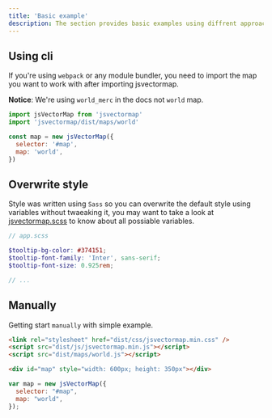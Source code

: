 ```yaml
---
title: 'Basic example'
description: The section provides basic examples using diffrent approaches to get started.
---
```


## Using cli
If you're using `webpack` or any module bundler, you need to import the map you want to work with after importing jsvectormap.

**Notice**: We're using `world_merc` in the docs not `world` map.

```javascript
import jsVectorMap from 'jsvectormap'
import 'jsvectormap/dist/maps/world'

const map = new jsVectorMap({
  selector: '#map',
  map: 'world',
})
```

## Overwrite style
Style was written using `Sass` so you can overwrite the default style using variables without twaeaking it, you may want to take a look at [jsvectormap.scss](https://github.com/themustafaomar/jsvectormap/blob/master/src/scss/jsvectormap.scss) to know about all possiable variables.
```scss
// app.scss

$tooltip-bg-color: #374151;
$tooltip-font-family: 'Inter', sans-serif;
$tooltip-font-size: 0.925rem;

// ...
```

## Manually
Getting start `manually` with simple example.

```html
<link rel="stylesheet" href="dist/css/jsvectormap.min.css" />
<script src="dist/js/jsvectormap.min.js"></script>
<script src="dist/maps/world.js"></script>

<div id="map" style="width: 600px; height: 350px"></div>
```

```js
var map = new jsVectorMap({
  selector: "#map",
  map: "world",
});
```